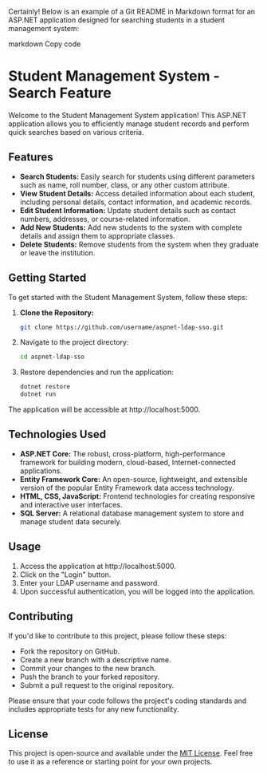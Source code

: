 
Certainly! Below is an example of a Git README in Markdown format for an ASP.NET application designed for searching students in a student management system:

markdown
Copy code
# Student Management System - Search Feature

Welcome to the Student Management System application! This ASP.NET application allows you to efficiently manage student records and perform quick searches based on various criteria.

## Features

- **Search Students:** Easily search for students using different parameters such as name, roll number, class, or any other custom attribute.
- **View Student Details:** Access detailed information about each student, including personal details, contact information, and academic records.
- **Edit Student Information:** Update student details such as contact numbers, addresses, or course-related information.
- **Add New Students:** Add new students to the system with complete details and assign them to appropriate classes.
- **Delete Students:** Remove students from the system when they graduate or leave the institution.

## Getting Started

To get started with the Student Management System, follow these steps:

1. **Clone the Repository:**
   ```bash
   git clone https://github.com/username/aspnet-ldap-sso.git

2. Navigate to the project directory:
   ```bash
   cd aspnet-ldap-sso

3. Restore dependencies and run the application:
   ```bash
   dotnet restore
   dotnet run

The application will be accessible at http://localhost:5000.

## Technologies Used

- **ASP.NET Core:** The robust, cross-platform, high-performance framework for building modern, cloud-based, Internet-connected applications.
- **Entity Framework Core:** An open-source, lightweight, and extensible version of the popular Entity Framework data access technology.
- **HTML, CSS, JavaScript:** Frontend technologies for creating responsive and interactive user interfaces.
- **SQL Server:** A relational database management system to store and manage student data securely.

## Usage
1. Access the application at http://localhost:5000.
2. Click on the "Login" button.
3. Enter your LDAP username and password.
4. Upon successful authentication, you will be logged into the application.

## Contributing
If you'd like to contribute to this project, please follow these steps:
- Fork the repository on GitHub.
- Create a new branch with a descriptive name.
- Commit your changes to the new branch.
- Push the branch to your forked repository.
- Submit a pull request to the original repository.

Please ensure that your code follows the project's coding standards and includes appropriate tests for any new functionality.

## License
This project is open-source and available under the [MIT License](https://opensource.org/licenses/MIT). Feel free to use it as a reference or starting point for your own projects.
